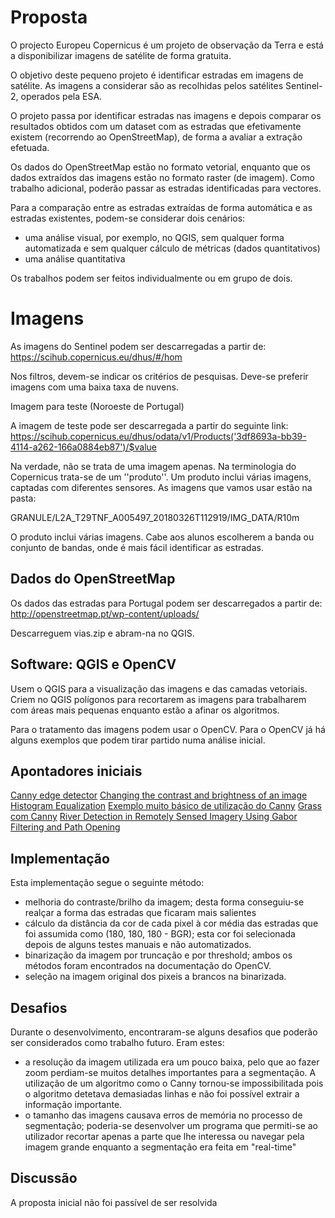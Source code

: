 # Proposta

O projecto Europeu Copernicus é um projeto de observação da Terra e está a disponibilizar imagens de satélite de forma gratuita.

O objetivo deste pequeno projeto é identificar estradas em imagens de satélite. As imagens a considerar são as recolhidas pelos satélites Sentinel-2, operados pela ESA.

O projeto passa por identificar estradas nas imagens e depois comparar os resultados obtidos com um dataset com as estradas que efetivamente existem (recorrendo ao OpenStreetMap), de forma a avaliar a extração efetuada.

Os dados do OpenStreetMap estão no formato vetorial, enquanto que os dados extraídos das imagens estão no formato raster (de imagem). Como trabalho adicional, poderão passar as estradas identificadas para vectores.

Para a comparação entre as estradas extraídas de forma automática e as estradas existentes, podem-se considerar dois cenários:
- uma análise visual, por exemplo, no QGIS, sem qualquer forma automatizada e sem qualquer cálculo de métricas (dados quantitativos)
- uma análise quantitativa

Os trabalhos podem ser feitos individualmente ou em grupo de dois.


# Imagens

As imagens do Sentinel podem ser descarregadas a partir de: https://scihub.copernicus.eu/dhus/#/hom

Nos filtros, devem-se indicar os critérios de pesquisas. Deve-se preferir imagens com uma baixa taxa de nuvens.

Imagem para teste (Noroeste de Portugal)

A imagem de teste pode ser descarregada a partir do seguinte link:
https://scihub.copernicus.eu/dhus/odata/v1/Products('3df8693a-bb39-4114-a262-166a0884eb87')/$value

Na verdade, não se trata de uma imagem apenas. Na terminologia do Copernicus trata-se de um ''produto''. Um produto inclui várias imagens, captadas com diferentes sensores. As imagens que vamos usar estão na pasta:

GRANULE/L2A_T29TNF_A005497_20180326T112919/IMG_DATA/R10m

O produto inclui várias imagens. Cabe aos alunos escolherem a banda ou conjunto de bandas, onde é mais fácil identificar as estradas.

## Dados do OpenStreetMap

Os dados das estradas para Portugal podem ser descarregados a partir de: http://openstreetmap.pt/wp-content/uploads/

Descarreguem vias.zip e abram-na no QGIS.

## Software: QGIS e OpenCV

Usem o QGIS para a visualização das imagens e das camadas vetoriais. Criem no QGIS polígonos para recortarem as imagens para trabalharem com áreas mais pequenas enquanto estão a afinar os algoritmos.

Para o tratamento das imagens podem usar o OpenCV. Para o OpenCV já há alguns exemplos que podem tirar partido numa análise inicial.

## Apontadores iniciais

[Canny edge detector](https://en.wikipedia.org/wiki/Canny_edge_detector)
[Changing the contrast and brightness of an image](https://docs.opencv.org/3.4.1/d3/dc1/tutorial_basic_linear_transform.html)
[Histogram Equalization](https://docs.opencv.org/3.4.1/d4/d1b/tutorial_histogram_equalization.html)
[Exemplo muito básico de utilização do Canny](https://docs.opencv.org/3.4.1/da/d5c/tutorial_canny_detector.html)
[Grass com Canny](https://grass.osgeo.org/grass74/manuals/addons/i.edge.html)
[River Detection in Remotely Sensed Imagery Using Gabor Filtering and Path Opening](http://www.mdpi.com/2072-4292/7/7/8779)

## Implementação

Esta implementação segue o seguinte método:
- melhoria do contraste/brilho da imagem; desta forma conseguiu-se realçar a forma das estradas que ficaram mais salientes
- cálculo da distância da cor de cada pixel à cor média das estradas que foi assumida como (180, 180, 180 - BGR); esta cor foi selecionada depois de alguns testes manuais e não automatizados.
- binarização da imagem por truncação e por threshold; ambos os métodos foram encontrados na documentação do OpenCV.
- seleção na imagem original dos pixeis a brancos na binarizada.

## Desafios

Durante o desenvolvimento, encontraram-se alguns desafios que poderão ser considerados como trabalho futuro. Eram estes:
- a resolução da imagem utilizada era um pouco baixa, pelo que ao fazer zoom perdiam-se muitos detalhes importantes para a segmentação. A utilização de um algoritmo como o Canny tornou-se impossibilitada pois o algoritmo detetava demasiadas linhas e não foi possível extrair a informação importante.
- o tamanho das imagens causava erros de memória no processo de segmentação; poderia-se desenvolver um programa que permiti-se ao utilizador recortar apenas a parte que lhe interessa ou navegar pela imagem grande enquanto a segmentação era feita em "real-time"

## Discussão

A proposta inicial não foi passível de ser resolvida
